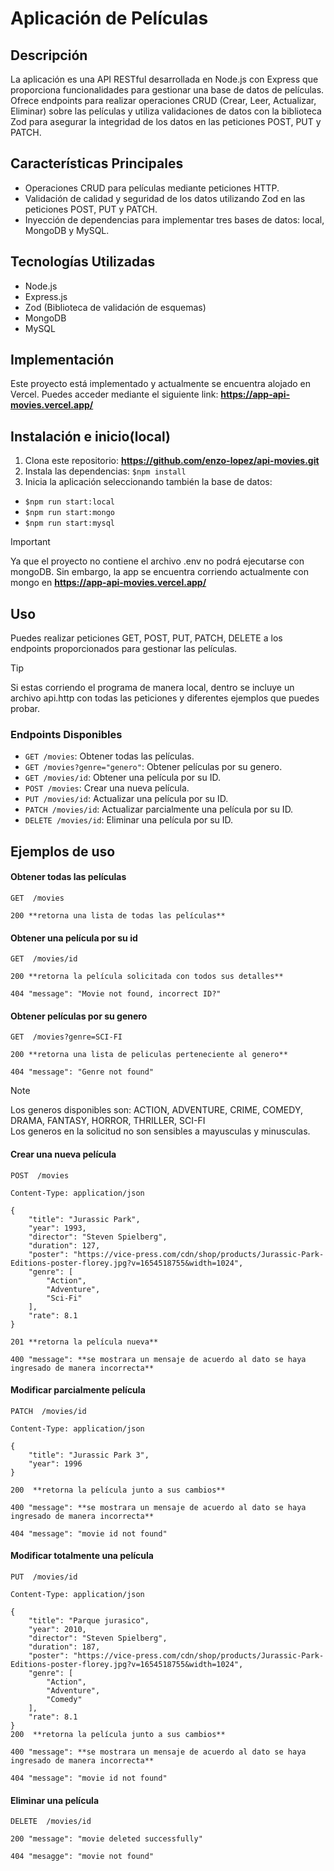 # Aplicación de Películas

## Descripción
La aplicación es una API RESTful desarrollada en Node.js con Express que proporciona funcionalidades para gestionar una base de datos de películas. Ofrece endpoints para realizar operaciones CRUD (Crear, Leer, Actualizar, Eliminar) sobre las películas y utiliza validaciones de datos con la biblioteca Zod para asegurar la integridad de los datos en las peticiones POST, PUT y PATCH.

## Características Principales
- Operaciones CRUD para películas mediante peticiones HTTP.
- Validación de calidad y seguridad de los datos utilizando Zod en las peticiones POST, PUT y PATCH.
- Inyección de dependencias para implementar tres bases de datos: local, MongoDB y MySQL.

## Tecnologías Utilizadas
- Node.js
- Express.js
- Zod (Biblioteca de validación de esquemas)
- MongoDB
- MySQL

## Implementación
Este proyecto está implementado y actualmente se encuentra alojado en Vercel.
Puedes acceder mediante el siguiente link: **https://app-api-movies.vercel.app/**
## Instalación e inicio(local)
1. Clona este repositorio: **https://github.com/enzo-lopez/api-movies.git**
2. Instala las dependencias: `$npm install`
3. Inicia la aplicación seleccionando también la base de datos:

- `$npm run start:local`
- `$npm run start:mongo`
- `$npm run start:mysql`

> [!IMPORTANT]
> Ya que el proyecto no contiene el archivo .env no podrá ejecutarse con mongoDB.
> Sin embargo, la app se encuentra corriendo actualmente con mongo en **https://app-api-movies.vercel.app/**

## Uso
Puedes realizar peticiones GET, POST, PUT, PATCH, DELETE a los endpoints proporcionados para gestionar las películas.
> [!TIP]
> Si estas corriendo el programa de manera local, dentro se incluye un archivo api.http con todas las peticiones y diferentes ejemplos que puedes probar.

### Endpoints Disponibles
- `GET /movies`: Obtener todas las películas.
- `GET /movies?genre="genero"`: Obtener películas por su genero.
- `GET /movies/id`: Obtener una película por su ID.
- `POST /movies`: Crear una nueva película.
- `PUT /movies/id`: Actualizar una película por su ID.
- `PATCH /movies/id`: Actualizar parcialmente una película por su ID.
- `DELETE /movies/id`: Eliminar una película por su ID.

## Ejemplos de uso
#### Obtener todas las películas
````
GET  /movies

200 **retorna una lista de todas las películas**
````
#### Obtener una película por su id
````
GET  /movies/id

200 **retorna la película solicitada con todos sus detalles**

404 "message": "Movie not found, incorrect ID?"
````
#### Obtener películas por su genero
````
GET  /movies?genre=SCI-FI

200 **retorna una lista de peliculas perteneciente al genero**

404 "message": "Genre not found"
````
> [!NOTE]
> Los generos disponibles son: 
> ACTION, ADVENTURE, CRIME, COMEDY, DRAMA, FANTASY, HORROR, THRILLER, SCI-FI     
> Los generos en la solicitud no son sensibles a mayusculas y minusculas.

#### Crear una nueva película 

````
POST  /movies

Content-Type: application/json

{
	"title": "Jurassic Park",
	"year": 1993,
	"director": "Steven Spielberg",
	"duration": 127,
	"poster": "https://vice-press.com/cdn/shop/products/Jurassic-Park-Editions-poster-florey.jpg?v=1654518755&width=1024",
	"genre": [
		"Action",
		"Adventure",
		"Sci-Fi"
	],
	"rate": 8.1
}

201 **retorna la película nueva**

400 "message": **se mostrara un mensaje de acuerdo al dato se haya ingresado de manera incorrecta**
````
#### Modificar parcialmente película 

````
PATCH  /movies/id

Content-Type: application/json

{
	"title": "Jurassic Park 3",
	"year": 1996
}

200  **retorna la película junto a sus cambios**

400 "message": **se mostrara un mensaje de acuerdo al dato se haya ingresado de manera incorrecta**

404 "message": "movie id not found"
````

#### Modificar totalmente una película 

````
PUT  /movies/id

Content-Type: application/json

{
	"title": "Parque jurasico",
	"year": 2010,
	"director": "Steven Spielberg",
	"duration": 187,
	"poster": "https://vice-press.com/cdn/shop/products/Jurassic-Park-Editions-poster-florey.jpg?v=1654518755&width=1024",
	"genre": [
		"Action",
		"Adventure",
		"Comedy"
	],
	"rate": 8.1
}
200  **retorna la película junto a sus cambios**

400 "message": **se mostrara un mensaje de acuerdo al dato se haya ingresado de manera incorrecta**

404 "message": "movie id not found"
````

#### Eliminar una película
````
DELETE  /movies/id

200 "message": "movie deleted successfully"

404 "mesagge": "movie not found"
````
